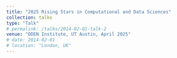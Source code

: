 ```yaml
---
title: "2025 Rising Stars in Computational and Data Sciences"
collection: talks
type: "Talk"
# permalink: /talks/2014-02-01-talk-2
venue: "ODEN Institute, UT Austin, April 2025"
# date: 2014-02-01
# location: "London, UK"
---
```


<!-- [More information here](http://example2.com)

This is a description of your talk, which is a markdown files that can be all markdown-ified like any other post. Yay markdown! -->

